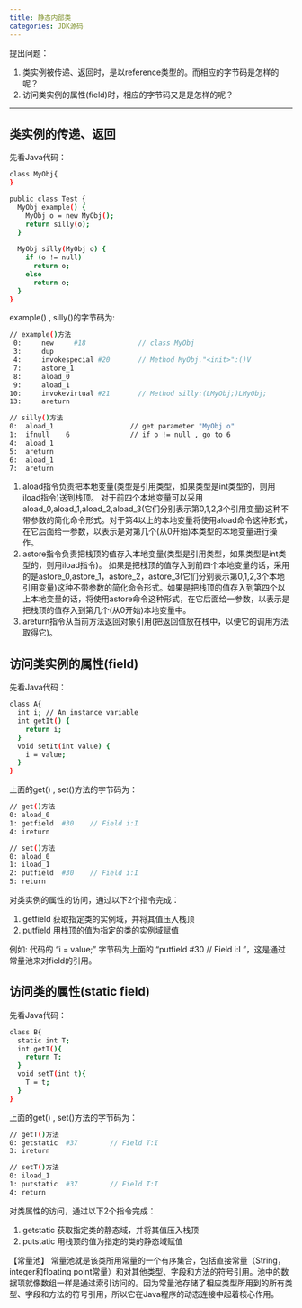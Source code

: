 ```yaml
---
title: 静态内部类
categories: JDK源码
---
```


提出问题：
1. 类实例被传递、返回时，是以reference类型的。而相应的字节码是怎样的呢？
2. 访问类实例的属性(field)时，相应的字节码又是是怎样的呢？

<!--more-->

---

## 类实例的传递、返回
先看Java代码：
```bash
class MyObj{
}

public class Test {
  MyObj example() {
    MyObj o = new MyObj();
    return silly(o);
  }
  
  MyObj silly(MyObj o) {
    if (o != null) 
      return o;
    else 
      return o;
  }
}
```
example() , silly()的字节码为:
```bash
// example()方法
 0:     new     #18             // class MyObj
 3:     dup
 4:     invokespecial #20       // Method MyObj."<init>":()V
 7:     astore_1
 8:     aload_0
 9:     aload_1
10:     invokevirtual #21       // Method silly:(LMyObj;)LMyObj;
13:     areturn

// silly()方法
0: 	aload_1                   // get parameter "MyObj o"
1: 	ifnull    6               // if o != null , go to 6
4: 	aload_1
5: 	areturn
6: 	aload_1                   
7: 	areturn
```
1. aload指令负责把本地变量(类型是引用类型，如果类型是int类型的，则用iload指令)送到栈顶。
对于前四个本地变量可以采用aload_0,aload_1,aload_2,aload_3(它们分别表示第0,1,2,3个引用变量)这种不带参数的简化命令形式。对于第4以上的本地变量将使用aload命令这种形式，在它后面给一参数，以表示是对第几个(从0开始)本类型的本地变量进行操作。
2. astore指令负责把栈顶的值存入本地变量(类型是引用类型，如果类型是int类型的，则用iload指令)。
如果是把栈顶的值存入到前四个本地变量的话，采用的是astore_0,astore_1，astore_2，astore_3(它们分别表示第0,1,2,3个本地引用变量)这种不带参数的简化命令形式。如果是把栈顶的值存入到第四个以上本地变量的话，将使用astore命令这种形式，在它后面给一参数，以表示是把栈顶的值存入到第几个(从0开始)本地变量中。
3. areturn指令从当前方法返回对象引用(把返回值放在栈中，以便它的调用方法取得它)。





## 访问类实例的属性(field)
先看Java代码：
```bash
class A{
  int i; // An instance variable
  int getIt() {
    return i;
  }
  void setIt(int value) {
    i = value;
  }
}
```
上面的get() , set()方法的字节码为：
```bash
// get()方法
0: aload_0
1: getfield  #30    // Field i:I
4: ireturn

// set()方法
0: aload_0
1: iload_1
2: putfield  #30    // Field i:I
5: return
```
对类实例的属性的访问，通过以下2个指令完成：
1. getfield
获取指定类的实例域，并将其值压入栈顶
2. putfield
用栈顶的值为指定的类的实例域赋值

例如:
代码的	“i = value;” 字节码为上面的 “putfield  #30  // Field i:I ”，这是通过常量池来对field的引用。



## 访问类的属性(static field)
先看Java代码：
```bash
class B{
  static int T;
  int getT(){
    return T;
  }
  void setT(int t){
    T = t;
  }
}
```
上面的get() , set()方法的字节码为：
```bash
// getT()方法
0: getstatic  #37        // Field T:I
3: ireturn

// setT()方法
0: iload_1
1: putstatic  #37        // Field T:I
4: return
```
对类属性的访问，通过以下2个指令完成：
1. getstatic
获取指定类的静态域，并将其值压入栈顶
2. putstatic
用栈顶的值为指定的类的静态域赋值


【常量池】
常量池就是该类所用常量的一个有序集合，包括直接常量（String，integer和floating point常量）和对其他类型、字段和方法的符号引用。池中的数据项就像数组一样是通过索引访问的。因为常量池存储了相应类型所用到的所有类型、字段和方法的符号引用，所以它在Java程序的动态连接中起着核心作用。
